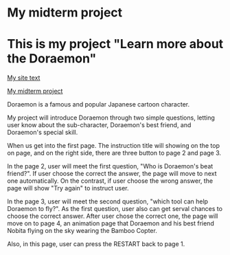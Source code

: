 # My midterm project

<h1> This is my project "Learn more about the Doraemon"</h1>


[My site text](https://github.com/Yushannnn/CIM640-Intro-to-Coding/blob/master/Homeworks/Midterms/sketch.js)

[My midterm project]()

Doraemon is a famous and popular Japanese cartoon character.

My project will introduce Doraemon through two simple questions, letting user know about the sub-character, Doraemon's best friend, and Doraemon's special skill.

When us get into the first page. The instruction title will showing on the top on page, and on the right side, there are three button to page 2 and page 3.

In the page 2, user will meet the first question, "Who is Doraemon's beat friend?". If user choose the correct the answer, the page will move to next one automatically. On the contrast, if user choose the wrong answer, the page will show "Try again" to instruct user.

In the page 3, user will meet the second question, "which tool can help Doraemon to fly?". As the first question, user also can get serval chances to choose the correct answer. After user chose the correct one, the page will move on to page 4, an animation page that Doraemon and his best friend Nobita flying on the sky wearing the Bamboo Copter.

Also, in this page, user can press the RESTART back to page 1.
